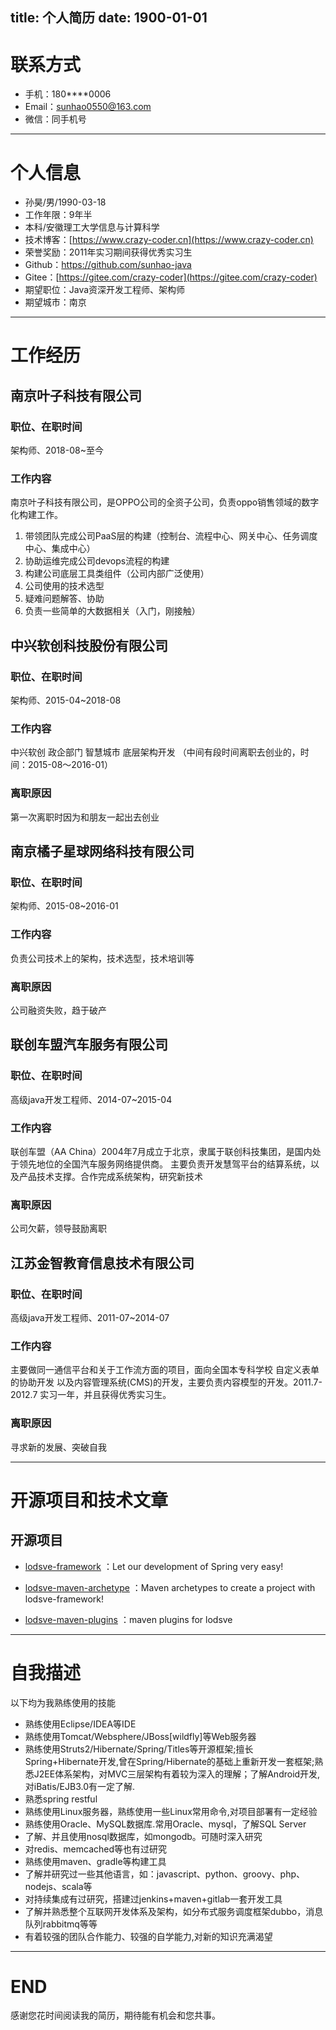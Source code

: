 title: 个人简历
date: 1900-01-01
---

<style>
    div.img-item {
        display: inherit;
    }
    
    br {
        display: none;
    }
</style>

# 联系方式

- 手机：180****0006
- Email：sunhao0550@163.com
- 微信：同手机号

---

# 个人信息

 - 孙昊/男/1990-03-18 
 - 工作年限：9年半
 - 本科/安徽理工大学信息与计算科学
 - 技术博客：[https://www.crazy-coder.cn](https://www.crazy-coder.cn) 
 - 荣誉奖励：2011年实习期间获得优秀实习生
 - Github：[https://github.com/sunhao-java ](https://github.com/sunhao-java)
 - Gitee：[https://gitee.com/crazy-coder](https://gitee.com/crazy-coder)
 - 期望职位：Java资深开发工程师、架构师
 - 期望城市：南京
 
---

# 工作经历

## 南京叶子科技有限公司

### 职位、在职时间
架构师、2018-08~至今

### 工作内容
南京叶子科技有限公司，是OPPO公司的全资子公司，负责oppo销售领域的数字化构建工作。
1. 带领团队完成公司PaaS层的构建（控制台、流程中心、网关中心、任务调度中心、集成中心）
2. 协助运维完成公司devops流程的构建
3. 构建公司底层工具类组件（公司内部广泛使用）
4. 公司使用的技术选型
5. 疑难问题解答、协助
6. 负责一些简单的大数据相关（入门，刚接触）

## 中兴软创科技股份有限公司

### 职位、在职时间
架构师、2015-04~2018-08

### 工作内容

中兴软创 政企部门 智慧城市 底层架构开发 （中间有段时间离职去创业的，时间：2015-08～2016-01）

### 离职原因
第一次离职时因为和朋友一起出去创业

## 南京橘子星球网络科技有限公司

### 职位、在职时间
架构师、2015-08~2016-01

### 工作内容

负责公司技术上的架构，技术选型，技术培训等

### 离职原因
公司融资失败，趋于破产

## 联创车盟汽车服务有限公司

### 职位、在职时间
高级java开发工程师、2014-07~2015-04

### 工作内容

联创车盟（AA China）2004年7月成立于北京，隶属于联创科技集团，是国内处于领先地位的全国汽车服务网络提供商。 
主要负责开发慧驾平台的结算系统，以及产品技术支撑。合作完成系统架构，研究新技术

### 离职原因
公司欠薪，领导鼓励离职

## 江苏金智教育信息技术有限公司

### 职位、在职时间
高级java开发工程师、2011-07~2014-07

### 工作内容

主要做同一通信平台和关于工作流方面的项目，面向全国本专科学校 
自定义表单的协助开发 
以及内容管理系统(CMS)的开发，主要负责内容模型的开发。2011.7-2012.7  实习一年，并且获得优秀实习生。

### 离职原因
寻求新的发展、突破自我

---

# 开源项目和技术文章

## 开源项目

- [lodsve-framework](https://github.com/lodsve/lodsve-framework) ：Let our development of Spring very easy! 

    <div class="github-widget" data-repo="lodsve/lodsve-framework"></div>

- [lodsve-maven-archetype](https://github.com/lodsve/lodsve-maven-archetype) ：Maven archetypes to create a project with lodsve-framework!

    <div class="github-widget" data-repo="lodsve/lodsve-maven-archetype"></div>

- [lodsve-maven-plugins](https://github.com/lodsve/lodsve-maven-plugins) ：maven plugins for lodsve

    <div class="github-widget" data-repo="lodsve/lodsve-maven-plugins"></div>
    
---    
 
# 自我描述

以下均为我熟练使用的技能

- 熟练使用Eclipse/IDEA等IDE 
- 熟练使用Tomcat/Websphere/JBoss[wildfly]等Web服务器 
- 熟练使用Struts2/Hibernate/Spring/Titles等开源框架;擅长Spring+Hibernate开发,曾在Spring/Hibernate的基础上重新开发一套框架;熟悉J2EE体系架构，对MVC三层架构有着较为深入的理解；了解Android开发,对iBatis/EJB3.0有一定了解. 
- 熟悉spring restful 
- 熟练使用Linux服务器，熟练使用一些Linux常用命令,对项目部署有一定经验 
- 熟练使用Oracle、MySQL数据库.常用Oracle、mysql，了解SQL Server 
- 了解、并且使用nosql数据库，如mongodb。可随时深入研究 
- 对redis、memcached等也有过研究 
- 熟练使用maven、gradle等构建工具 
- 了解并研究过一些其他语言，如：javascript、python、groovy、php、nodejs、scala等 
- 对持续集成有过研究，搭建过jenkins+maven+gitlab一套开发工具 
- 了解并熟悉整个互联网开发体系及架构，如分布式服务调度框架dubbo，消息队列rabbitmq等等 
- 有着较强的团队合作能力、较强的自学能力,对新的知识充满渴望

---

# END
感谢您花时间阅读我的简历，期待能有机会和您共事。

